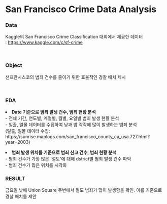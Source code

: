 # San Francisco Crime Data Analysis

### Data
Kaggle의 San Francisco Crime Classification 대회에서 제공한 데이터<br>
: https://www.kaggle.com/c/sf-crime

<br>

### Object
샌프란시스코의 범죄 건수를 줄이기 위한 효율적인 경찰 배치 제시

<br>

### EDA
<li><strong>Date 기준으로 범죄 발생 건수, 범죄 현황 분석</strong></li>
- 전체 기간, 연도별, 계절별, 월별, 요일별 범죄 발생 현황 분석 <br>
- 일출, 일몰 데이터를 수집하여 낮과 밤 각각에 많이 발생하는 범죄 분석<br>
(일출, 일몰 데이터 수집: https://sunrise.maplogs.com/san_francisco_county_ca_usa.727.html?year=2003)
</p>
<li><strong>범죄 발생 위치를 기준으로 범죄  신고 건수, 범죄 현황 분석</strong></li>
- 범죄 건수가 가장 많은 '절도'에 대해 dstrict별 범죄 발생 건수 파악<br>
- 범죄 건수가 많은 위치를 시각화

<br>

### RESULT
금요일 낮에 Union Square 주변에서 절도 범죄가 많이 발생함을 확인. 이를 기준으로 경찰 배치를 제안